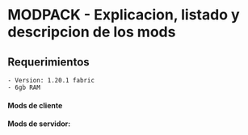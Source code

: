 # MODPACK - Explicacion, listado y descripcion de los mods

## Requerimientos 
    - Version: 1.20.1 fabric
    - 6gb RAM

#### Mods de cliente

#### Mods de servidor:



